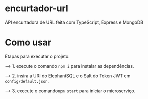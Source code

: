 # encurtador-url
API encurtadora de URL feita com TypeScript, Express e MongoDB

# Como usar

Etapas para executar o projeto:

--> 1. execute o comando `npm i` para instalar as dependências.

--> 2. insira a URI do ElephantSQL e o Salt do Token JWT em `config/default.json`.

--> 3. execute o comando`npm start` para iniciar o microserviço.
